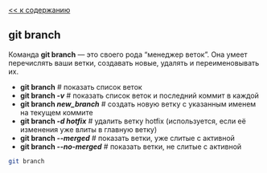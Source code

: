 [<< к содержанию](./readme.md)

## git branch

Команда **git branch** — это своего рода “менеджер веток”. Она умеет перечислять ваши ветки, создавать новые, удалять и переименовывать их.

* **git branch**  # показать список веток
* **git branch *-v***  # показать список веток и последний коммит в каждой
* **git branch *new_branch***  # создать новую ветку с указанным именем на текущем коммите
* **git branch *-d hotfix***  # удалить ветку hotfix (используется, если её изменения уже влиты в главную ветку)
* **git branch *--merged***       # показать ветки, уже слитые с активной
* **git branch *--no-merged***     # показать ветки, не слитые с активной

```bash
git branch
```

